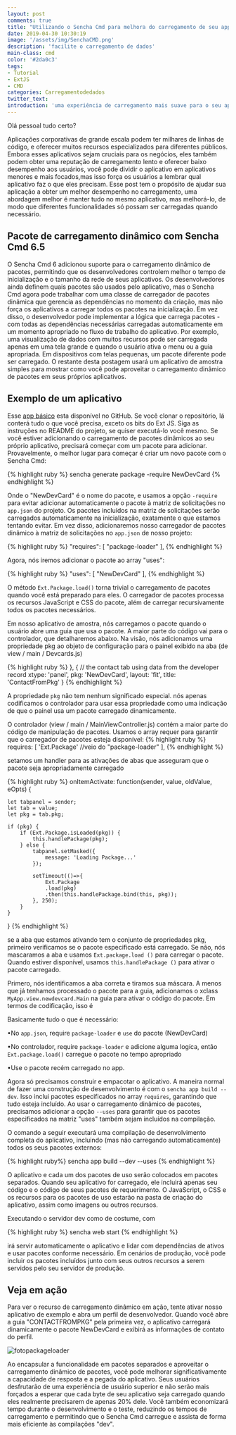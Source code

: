 ```yaml
---
layout: post
comments: true
title: "Utilizando o Sencha Cmd para melhora do carregamento de seu app"
date: 2019-04-30 10:30:19
image: '/assets/img/SenchaCMD.png'
description: 'facilite o carregamento de dados'
main-class: cmd
color: '#2da0c3'
tags: 
- Tutorial
- ExtJS
- CMD
categories: Carregamentodedados
twitter_text:
introduction: 'uma experiência de carregamento mais suave para o seu aplicativo corporativo'
---
```


Olá pessoal tudo certo?

Aplicações corporativas de grande escala podem ter milhares de linhas de código, e oferecer muitos recursos especializados para diferentes públicos. Embora esses aplicativos sejam cruciais para os negócios, eles também podem obter uma reputação de carregamento lento e oferecer baixo desempenho aos usuários, você pode dividir o aplicativo em aplicativos menores e mais focados,mas isso força os usuários a lembrar qual aplicativo faz o que eles precisam. Esse post tem o propósito de ajudar sua aplicação a obter um melhor desempenho no carregamento, uma abordagem melhor é manter tudo no mesmo aplicativo, mas melhorá-lo, de modo que diferentes funcionalidades só possam ser carregadas quando necessário.

## Pacote de carregamento dinâmico com Sencha Cmd 6.5

O Sencha Cmd 6 adicionou suporte para o carregamento dinâmico de pacotes, permitindo que os desenvolvedores controlem melhor o tempo de inicialização e o tamanho da rede de seus aplicativos. Os desenvolvedores ainda definem quais pacotes são usados ​​pelo aplicativo, mas o Sencha Cmd agora pode trabalhar com uma classe de carregador de pacotes dinâmica que gerencia as dependências no momento da criação, mas não força os aplicativos a carregar todos os pacotes na inicialização. Em vez disso, o desenvolvedor pode implementar a lógica que carrega pacotes - com todas as dependências necessárias carregadas automaticamente em um momento apropriado no fluxo de trabalho do aplicativo. Por exemplo, uma visualização de dados com muitos recursos pode ser carregada apenas em uma tela grande e quando o usuário ativa o menu ou a guia apropriada. Em dispositivos com telas pequenas, um pacote diferente pode ser carregado. O restante desta postagem usará um aplicativo de amostra simples para mostrar como você pode aproveitar o carregamento dinâmico de pacotes em seus próprios aplicativos.

## Exemplo de um aplicativo 

Esse <a href= "https://github.com/adwankar/extjs-dynamic-package-loader" target="_blank">app básico</a> esta disponível no GitHub.
Se você clonar o repositório, lá conterá tudo o que você precisa, exceto os bits do Ext JS. Siga as instruções no README do projeto, se quiser executá-lo você mesmo. Se você estiver adicionando o carregamento de pacotes dinâmicos ao seu próprio aplicativo, precisará começar com um pacote para adicionar. Provavelmente, o melhor lugar para começar é criar um novo pacote com o Sencha Cmd:

{% highlight ruby %}
sencha generate package -require NewDevCard
{% endhighlight %}

Onde o "NewDevCard" é o nome do pacote, e usamos a opção `-require` para evitar adicionar automaticamente o pacote à matriz de solicitações no `app.json` do projeto. Os pacotes incluídos na matriz de solicitações serão carregados automaticamente na inicialização, exatamente o que estamos tentando evitar. Em vez disso, adicionaremos nosso carregador de pacotes dinâmico à matriz de solicitações no `app.json` de nosso projeto:

{% highlight ruby %}
"requires": [
    "package-loader"
],
{% endhighlight %}

Agora, nós iremos adicionar o pacote ao array "uses":

{% highlight ruby %}
"uses": [
    "NewDevCard"
],
{% endhighlight %}

O  método `Ext.Package.load()` torna trivial o carregamento de pacotes quando você está preparado para eles. O carregador de pacotes processa os recursos JavaScript e CSS do pacote, além de carregar recursivamente todos os pacotes necessários.

Em nosso aplicativo de amostra, nós carregamos o pacote quando o usuário abre uma guia que usa o pacote. A maior parte do código vai para o controlador, que detalharemos abaixo. Na visão, nós adicionamos uma propriedade pkg ao objeto de configuração para o painel exibido na aba (de view / main / Devcards.js)

{% highlight ruby %}
}, {
    // the contact tab using data from the developer record
    xtype: 'panel',
    pkg: 'NewDevCard',
    layout: 'fit',
    title: 'ContactFromPkg'
}
{% endhighlight %}

A propriedade `pkg` não tem nenhum significado especial. nós apenas codificamos o controlador para usar essa propriedade como uma indicação de que o painel usa um pacote carregado dinamicamente.

O controlador (view / main / MainViewController.js) contém a maior parte do código de manipulação de pacotes. Usamos o array requer para garantir que o carregador de pacotes esteja disponível:
{% highlight ruby %}
requires: [
    'Ext.Package'  //veio do "package-loader"
],
{% endhighlight %}

setamos um handler para as ativações de abas que asseguram que o pacote seja apropriadamente carregado

{% highlight ruby %}
onItemActivate: function(sender, value, oldValue, eOpts) {
 
    let tabpanel = sender;
    let tab = value;
    let pkg = tab.pkg;
 
    if (pkg) {
        if (Ext.Package.isLoaded(pkg)) {
            this.handlePackage(pkg);
        } else {
            tabpanel.setMasked({
                message: 'Loading Package...'
            });
 
            setTimeout(()=>{
                Ext.Package
                .load(pkg)
                .then(this.handlePackage.bind(this, pkg));
            }, 250);
        }
    }
}
{% endhighlight %}

se a aba que estamos ativando tem o conjunto de propriedades pkg, primeiro verificamos se o pacote especificado está carregado. Se não, nós mascaramos a aba e usamos `Ext.package.load ()` para carregar o pacote. Quando estiver disponível, usamos `this.handlePackage ()` para ativar o pacote carregado.

Primero, nós identificamos a aba correta e tiramos sua máscara. A menos que já tenhamos processado o pacote para a guia, adicionamos o xclass `MyApp.view.newdevcard.Main` na guia para ativar o código do pacote. Em termos de codificação, isso é 

Basicamente tudo o que é necessário:

•No `app.json`, require `package-loader` e `use` do pacote (NewDevCard)

•No controlador, require `package-loader` e adicione alguma logíca, então `Ext.package.load()` carregue o pacote no tempo apropriado

•Use o pacote recém carregado no app.

Agora só precisamos construir e empacotar o aplicativo. A maneira normal de fazer uma construção de desenvolvimento é com o `sencha app build --dev`. Isso inclui pacotes especificados no array `requires`, garantindo que tudo esteja incluído. Ao usar o carregamento dinâmico de pacotes, precisamos adicionar a opção `--uses` para garantir que os pacotes especificados na matriz "uses" também sejam incluídos na compilação.


O comando a seguir executará uma compilação de desenvolvimento completa do aplicativo, incluindo (mas não carregando automaticamente) todos os seus pacotes externos:

{% highlight ruby%}
sencha app build --dev --uses
{% endhighlight %}

O aplicativo e cada um dos pacotes de uso serão colocados em pacotes separados. Quando seu aplicativo for carregado, ele incluirá apenas seu código e o código de seus pacotes de requerimento. O JavaScript, o CSS e os recursos para os pacotes de uso estarão na pasta de criação do aplicativo, assim como imagens ou outros recursos.

Executando o servidor dev como de costume, com

{% highlight ruby %}
 sencha web start
{% endhighlight %}

irá servir automaticamente o aplicativo e lidar com dependências de ativos e usar pacotes conforme necessário. Em cenários de produção, você pode incluir os pacotes incluídos junto com seus outros recursos a serem servidos pelo seu servidor de produção.

## Veja em ação

Para ver o recurso de carregamento dinâmico em ação, tente ativar nosso aplicativo de exemplo e abra um perfil de desenvolvedor. Quando você abre a guia "CONTACTFROMPKG" pela primeira vez, o aplicativo carregará dinamicamente o pacote NewDevCard e exibirá as informações de contato do perfil.

![fotopackageloader](https://www.sencha.com/wp-content/uploads/2017/08/sencha-cmd-dynamic-package-loader-img1.png)

Ao encapsular a funcionalidade em pacotes separados e aproveitar o carregamento dinâmico de pacotes, você pode melhorar significativamente a capacidade de resposta e a pegada do aplicativo. Seus usuários desfrutarão de uma experiência de usuário superior e não serão mais forçados a esperar que cada byte de seu aplicativo seja carregado quando eles realmente precisarem de apenas 20% dele. Você também economizará tempo durante o desenvolvimento e o teste, reduzindo os tempos de carregamento e permitindo que o Sencha Cmd carregue e assista de forma mais eficiente às compilações "dev".
